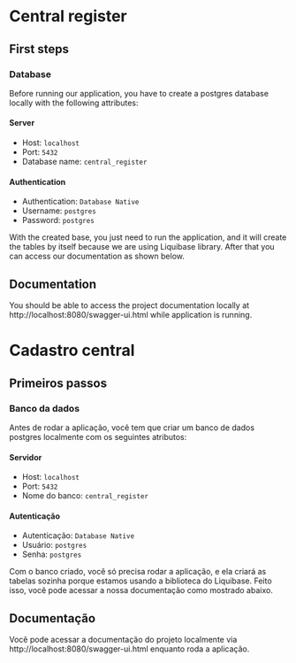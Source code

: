 # Central register

## First steps
### Database
Before running our application, you have to create a postgres database locally with the following attributes:
#### Server
* Host: `localhost`
* Port: `5432`
* Database name: `central_register`
#### Authentication
* Authentication: `Database Native`
* Username: `postgres`
* Password: `postgres`

With the created base, you just need to run the application, and it will create the tables by itself because we are using Liquibase library. After that you can access our documentation as shown below.  

## Documentation
You should be able to access the project documentation locally at http://localhost:8080/swagger-ui.html while application is running.


# Cadastro central
## Primeiros passos
### Banco da dados
Antes de rodar a aplicação, você tem que criar um banco de dados postgres localmente com os seguintes atributos:
#### Servidor
* Host: `localhost`
* Port: `5432`
* Nome do banco: `central_register`
#### Autenticação
* Autenticação: `Database Native`
* Usuário: `postgres`
* Senha: `postgres`

Com o banco criado, você só precisa rodar a aplicação, e ela criará as tabelas sozinha porque estamos usando a biblioteca do Liquibase. Feito isso, você pode acessar a nossa documentação como mostrado abaixo.  

## Documentação
Você pode acessar a documentação do projeto localmente via http://localhost:8080/swagger-ui.html enquanto roda a aplicação.


